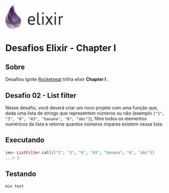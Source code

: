 
[<img src="https://raw.githubusercontent.com/alemaocastro1986/ignite-challenge-one/main/assets/elixir_full.png" width="180"/>]() 
# Desafios Elixir - Chapter I
## Sobre
Desafios Ignite [Rocketseat](https://rocketseat.com.br/)  trilha elixir __Chapter I__ .


## Desafio 02 - List filter

Nesse desafio, você deverá criar um novo projeto com uma função que, dada uma lista de strings que representem números ou não (exemplo `["1", "3", "6", "43", "banana", "6", "abc"]`), filtre todos os elementos numéricos da lista e retorne quantos números ímpares existem nessa lista.

## Executando
```elixir
iex> ListFilter.call(["1", "3", "6", "43", "banana", "6", "abc"])
...> 3
```

## Testando
```bash
mix test
```